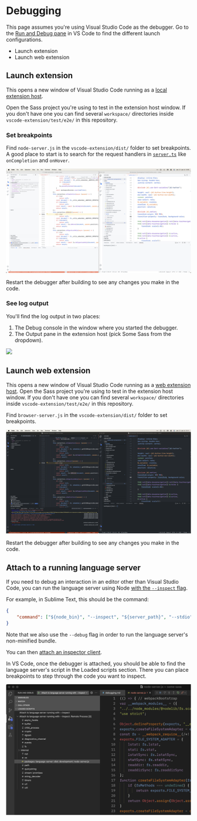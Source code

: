 # Debugging

This page assumes you're using Visual Studio Code as the debugger. Go to the [Run and Debug pane][vsdebug] in VS Code to find the different launch configurations.

- Launch extension
- Launch web extension

## Launch extension

This opens a new window of Visual Studio Code running as a [local extension host][exthost].

Open the Sass project you're using to test in the extension host window.
If you don't have one you can find several `workspace/`
directories inside `vscode-extension/test/e2e/` in this repository.

### Set breakpoints

Find `node-server.js` in the `vscode-extension/dist/` folder to set breakpoints. A good place to start is to search for the request handlers in [`server.ts`](https://github.com/wkillerud/some-sass/blob/c9bc681e5ae02870b58d6fc0a3d6e279abaf05d2/packages/language-server/src/server.ts#L264) like `onCompletion` and `onHover`.

![](../images/debugging/launch-extension.png)

Restart the debugger after building to see any changes you make in the code.

### See log output

You'll find the log output in two places:

1. The Debug console in the window where you started the debugger.
2. The Output pane in the extension host (pick Some Sass from the dropdown).

![](../images/debugging/debug-log-output.png)

## Launch web extension

This opens a new window of Visual Studio Code running as a [web extension host][exthost]. Open the Sass project you're using to test in the extension host window.
If you don't have one you can find several `workspace/`
directories inside `vscode-extension/test/e2e/` in this repository.

Find `browser-server.js` in the `vscode-extension/dist/` folder to set breakpoints.

![](../images/debugging/launch-browser-extension.png)

Restart the debugger after building to see any changes you make in the code.

## Attach to a running language server

If you need to debug an interaction in an editor other than Visual Studio Code,
you can run the language server using Node [with the `--inspect` flag](https://nodejs.org/en/learn/getting-started/debugging).

For example, in Sublime Text, this should be the command:

```json
{
	"command": ["${node_bin}", "--inspect", "${server_path}", "--stdio", "--debug"]
}
```

Note that we also use the `--debug` flag in order to run the language server's non-minified bundle.

You can then [attach an inspector client](https://nodejs.org/en/learn/getting-started/debugging#inspector-clients).

In VS Code, once the debugger is attached, you should be able to find the language server's script in the Loaded scripts section.
There you can place breakpoints to step through the code you want to inspect.

![](../images/debugging/attach-to-server.png)

[exthost]: https://code.visualstudio.com/api/advanced-topics/extension-host
[vsdebug]: https://code.visualstudio.com/docs/editor/debugging
